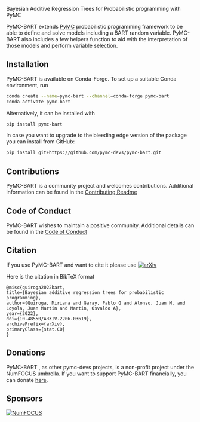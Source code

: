 
Bayesian Additive Regression Trees for Probabilistic programming with PyMC


PyMC-BART extends [PyMC](https://github.com/pymc-devs/pymc) probabilistic programming framework to be able to define and solve models including a BART random variable. PyMC-BART also includes a few helpers function to aid with the interpretation of those models and perform variable selection. 


## Installation

PyMC-BART is available on Conda-Forge. To set up a suitable Conda environment, run

```bash
conda create --name=pymc-bart --channel=conda-forge pymc-bart
conda activate pymc-bart
```

Alternatively, it can be installed with

```bash
pip install pymc-bart
```

In case you want to upgrade to the bleeding edge version of the package you can install from GitHub:

```bash
pip install git+https://github.com/pymc-devs/pymc-bart.git
```

## Contributions
PyMC-BART is a community project and welcomes contributions.
Additional information can be found in the [Contributing Readme](https://github.com/pymc-devs/pymc_bart/blob/main/CONTRIBUTING.md)

## Code of Conduct
PyMC-BART wishes to maintain a positive community. Additional details
can be found in the [Code of Conduct](https://github.com/pymc-devs/pymc_bart/blob/main/CODE_OF_CONDUCT.md)

## Citation
If you use PyMC-BART and want to cite it please use [![arXiv](https://img.shields.io/badge/arXiv-2206.03619-b31b1b.svg)](https://arxiv.org/abs/2206.03619)

Here is the citation in BibTeX format

```
@misc{quiroga2022bart,
title={Bayesian additive regression trees for probabilistic programming},
author={Quiroga, Miriana and Garay, Pablo G and Alonso, Juan M. and Loyola, Juan Martin and Martin, Osvaldo A},
year={2022},
doi={10.48550/ARXIV.2206.03619},
archivePrefix={arXiv},
primaryClass={stat.CO}
}
```

## Donations
PyMC-BART , as other pymc-devs projects, is a non-profit project under the NumFOCUS umbrella. If you want to support PyMC-BART financially, you can donate [here](https://numfocus.org/donate-to-pymc).

## Sponsors
[![NumFOCUS](https://www.numfocus.org/wp-content/uploads/2017/07/NumFocus_LRG.png)](https://numfocus.org)
